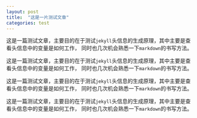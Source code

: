 ```yaml
---
layout: post
title:  "这是一片测试文章"  
categories: test
---
```


这是一篇测试文章，主要目的在于测试`jekyll`头信息的生成原理，其中主要是查看头信息中的变量是如何工作，
同时也几次机会熟悉一下`markdown`的书写方法。

这是一篇测试文章，主要目的在于测试`jekyll`头信息的生成原理，其中主要是查看头信息中的变量是如何工作，
同时也几次机会熟悉一下`markdown`的书写方法。

这是一篇测试文章，主要目的在于测试`jekyll`头信息的生成原理，其中主要是查看头信息中的变量是如何工作，
同时也几次机会熟悉一下`markdown`的书写方法。

这是一篇测试文章，主要目的在于测试`jekyll`头信息的生成原理，其中主要是查看头信息中的变量是如何工作，
同时也几次机会熟悉一下`markdown`的书写方法。